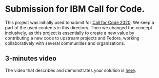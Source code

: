 # Submission for IBM Call for Code.

This project was initially used to submit for [Call for Code 2020](https://callforcode.org/challenge/). We keep a part of the used contents in this directory. Then we changed the concept inclusively, as this project is essentially to create a new value by contributing a new code to upstream projects and Fedora, working collaboratively with several communities and organizations.

## 3-minutes video

The video that describes and demonstrates your solution is [here](https://drive.google.com/open?id=1yBRJARHhjicMK8wy31uIIfxKLHBtBWMn).
